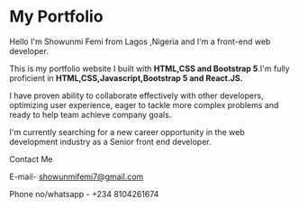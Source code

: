 # My Portfolio

Hello I'm Showunmi Femi from Lagos ,Nigeria and I'm a front-end web developer.

This is my portfolio website I built with **HTML,CSS and Bootstrap 5**.I'm fully proficient in **HTML,CSS,Javascript,Bootstrap 5 and React.JS.**

I have proven ability to collaborate effectively with other developers, optimizing user experience, eager to tackle more complex problems and ready to help team achieve company goals.

I'm currently searching for a new career opportunity in the web development industry as a Senior front end developer.

Contact Me

E-mail- showunmifemi7@gmail.com

Phone no/whatsapp - +234 8104261674   
